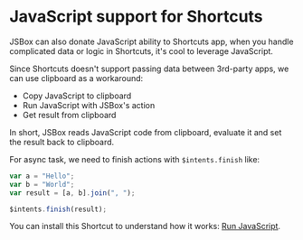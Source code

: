 # JavaScript support for Shortcuts

JSBox can also donate JavaScript ability to Shortcuts app, when you handle complicated data or logic in Shortcuts, it's cool to leverage JavaScript.

Since Shortcuts doesn't support passing data between 3rd-party apps, we can use clipboard as a workaround:

- Copy JavaScript to clipboard
- Run JavaScript with JSBox's action
- Get result from clipboard

In short, JSBox reads JavaScript code from clipboard, evaluate it and set the result back to clipboard.

For async task, we need to finish actions with `$intents.finish` like:

```js
var a = "Hello";
var b = "World";
var result = [a, b].join(", ");

$intents.finish(result);
```

You can install this Shortcut to understand how it works: [Run JavaScript](shortcuts://import-workflow?url=https://github.com/cyanzhong/xTeko/raw/master/extension-demos/scripting.shortcut&name=Run%20JavaScript).